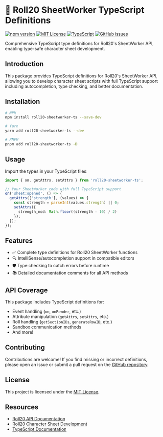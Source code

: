 # 🎲 Roll20 SheetWorker TypeScript Definitions

[![npm version](https://img.shields.io/npm/v/roll20-sheetworker-ts.svg)](https://www.npmjs.com/package/roll20-sheetworker-ts)
[![MIT License](https://img.shields.io/badge/license-MIT-blue.svg)](https://github.com/MrReasonable/roll20-sheetworker-ts/blob/main/LICENSE)
[![TypeScript](https://img.shields.io/badge/TypeScript-5.8-blue.svg)](https://www.typescriptlang.org/)
[![GitHub issues](https://img.shields.io/github/issues/MrReasonable/roll20-sheetworker-ts.svg)](https://github.com/MrReasonable/roll20-sheetworker-ts/issues)

Comprehensive TypeScript type definitions for Roll20's SheetWorker API, enabling type-safe character sheet development.

## Introduction

This package provides TypeScript definitions for Roll20's SheetWorker API, allowing you to develop character sheet scripts with full TypeScript support including autocompletion, type checking, and better documentation.

## Installation

```bash
# NPM
npm install roll20-sheetworker-ts --save-dev

# Yarn
yarn add roll20-sheetworker-ts --dev

# PNPM
pnpm add roll20-sheetworker-ts -D
```

## Usage

Import the types in your TypeScript files:

```typescript
import { on, getAttrs, setAttrs } from 'roll20-sheetworker-ts';

// Your SheetWorker code with full TypeScript support
on('sheet:opened', () => {
  getAttrs(['strength'], (values) => {
    const strength = parseInt(values.strength) || 0;
    setAttrs({
      strength_mod: Math.floor((strength - 10) / 2)
    });
  });
});
```

## Features

- ✅ Complete type definitions for Roll20 SheetWorker functions
- 🔍 IntelliSense/autocompletion support in compatible editors
- 🛡️ Type checking to catch errors before runtime
- 📚 Detailed documentation comments for all API methods

## API Coverage

This package includes TypeScript definitions for:

- Event handling (`on`, `onRender`, etc.)
- Attribute manipulation (`getAttrs`, `setAttrs`, etc.)
- Roll handling (`getSectionIDs`, `generateRowID`, etc.)
- Sandbox communication methods
- And more!

## Contributing

Contributions are welcome! If you find missing or incorrect definitions, please open an issue or submit a pull request on the [GitHub repository](https://github.com/MrReasonable/roll20-sheetworker-ts).

## License

This project is licensed under the [MIT License](https://github.com/MrReasonable/roll20-sheetworker-ts/blob/main/LICENSE).

## Resources

- [Roll20 API Documentation](https://wiki.roll20.net/Sheet_Worker_Scripts)
- [Roll20 Character Sheet Development](https://wiki.roll20.net/Building_Character_Sheets)
- [TypeScript Documentation](https://www.typescriptlang.org/docs/)
